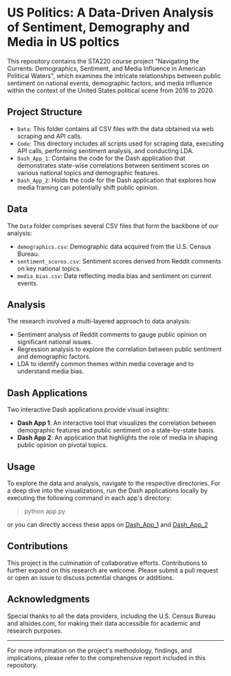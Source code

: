 # US Politics: A Data-Driven Analysis of Sentiment, Demography and Media in US poltics

This repository contains the STA220 course project "Navigating the Currents: Demographics, Sentiment, and Media Influence in American Political Waters", which examines the intricate relationships between public sentiment on national events, demographic factors, and media influence within the context of the United States political scene from 2016 to 2020.

## Project Structure

- `Data`: This folder contains all CSV files with the data obtained via web scraping and API calls.
- `Code`: This directory includes all scripts used for scraping data, executing API calls, performing sentiment analysis, and conducting LDA.
- `Dash_App_1`: Contains the code for the Dash application that demonstrates state-wise correlations between sentiment scores on various national topics and demographic features.
- `Dash_App_2`: Holds the code for the Dash application that explores how media framing can potentially shift public opinion.

## Data

The `Data` folder comprises several CSV files that form the backbone of our analysis:

- `demographics.csv`: Demographic data acquired from the U.S. Census Bureau.
- `sentiment_scores.csv`: Sentiment scores derived from Reddit comments on key national topics.
- `media_bias.csv`: Data reflecting media bias and sentiment on current events.

## Analysis

The research involved a multi-layered approach to data analysis:

- Sentiment analysis of Reddit comments to gauge public opinion on significant national issues.
- Regression analysis to explore the correlation between public sentiment and demographic factors.
- LDA to identify common themes within media coverage and to understand media bias.

## Dash Applications

Two interactive Dash applications provide visual insights:

- **Dash App 1**: An interactive tool that visualizes the correlation between demographic features and public sentiment on a state-by-state basis.
- **Dash App 2**: An application that highlights the role of media in shaping public opinion on pivotal topics.

## Usage

To explore the data and analysis, navigate to the respective directories. For a deep dive into the visualizations, run the Dash applications locally by executing the following command in each app's directory:

> python app.py

or you can directly access these apps on [Dash_App_1](https://data-and-web-technologies-for-data.onrender.com/) and [Dash_App_2](https://data-and-web-technologies-for-data-1cu1.onrender.com/) 

## Contributions

This project is the culmination of collaborative efforts. Contributions to further expand on this research are welcome. Please submit a pull request or open an issue to discuss potential changes or additions.

## Acknowledgments

Special thanks to all the data providers, including the U.S. Census Bureau and allsides.com, for making their data accessible for academic and research purposes.

---

For more information on the project's methodology, findings, and implications, please refer to the comprehensive report included in this repository.



